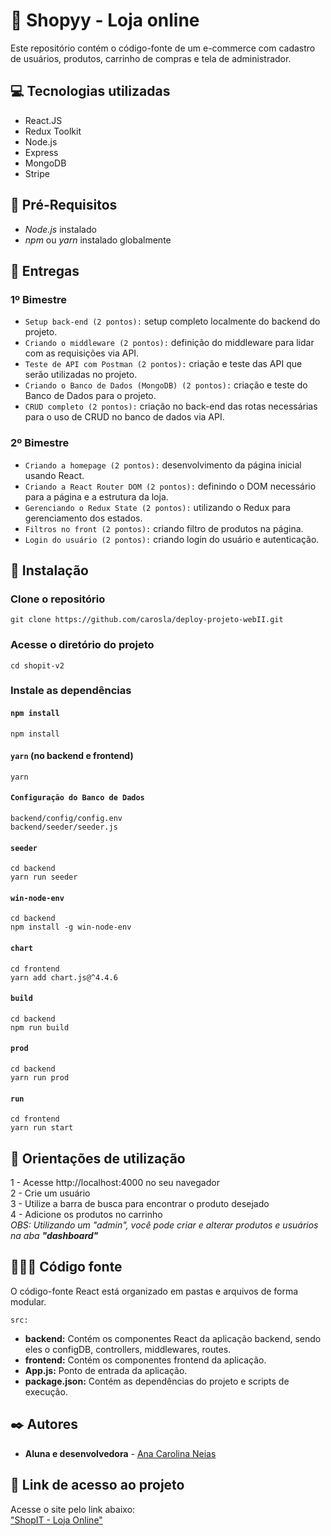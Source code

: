 # 🛒 Shopyy - Loja online

Este repositório contém o código-fonte de um e-commerce com cadastro de usuários, produtos, carrinho de compras e tela de administrador.

## 💻 Tecnologias utilizadas

* React.JS
* Redux Toolkit
* Node.js
* Express
* MongoDB
* Stripe

## 📜 Pré-Requisitos

* *Node.js* instalado
* *npm* ou *yarn* instalado globalmente

## 📑 Entregas
### 1º Bimestre

* `Setup back-end (2 pontos):` setup completo localmente do backend do projeto.
* `Criando o middleware (2 pontos):` definição do middleware para lidar com as requisições via API.
* `Teste de API com Postman (2 pontos):` criação e teste das API que serão utilizadas no projeto.
* `Criando o Banco de Dados (MongoDB) (2 pontos):` criação e teste do Banco de Dados para o projeto.
* `CRUD completo (2 pontos):` criação no back-end das rotas necessárias para o uso de CRUD no banco de dados via API.

### 2º Bimestre

* `Criando a homepage (2 pontos):` desenvolvimento da página inicial usando React.
* `Criando a React Router DOM (2 pontos):` definindo o DOM necessário para a página e a estrutura da loja.
* `Gerenciando o Redux State (2 pontos):` utilizando o Redux para gerenciamento dos estados.
* `Filtros no front (2 pontos):` criando filtro de produtos na página.
* `Login do usuário (2 pontos):` criando login do usuário e autenticação.

## 🔧 Instalação
### Clone o repositório
```
git clone https://github.com/carosla/deploy-projeto-webII.git
```

### Acesse o diretório do projeto
```
cd shopit-v2
```

### Instale as dependências
#### `npm install`
```
npm install
```

#### `yarn` (no backend e frontend)
```
yarn
```

#### `Configuração do Banco de Dados`
```
backend/config/config.env
backend/seeder/seeder.js
```

#### `seeder`
```
cd backend
yarn run seeder
```

#### `win-node-env`
```
cd backend
npm install -g win-node-env
```

#### `chart`
```
cd frontend
yarn add chart.js@^4.4.6
```

#### `build`
```
cd backend
npm run build
```

#### `prod`
```
cd backend
yarn run prod
```

#### `run`
```
cd frontend
yarn run start
```


## 🔎 Orientações de utilização

1 - Acesse http://localhost:4000 no seu navegador\
2 - Crie um usuário\
3 - Utilize a barra de busca para encontrar o produto desejado\
4 - Adicione os produtos no carrinho\
*OBS: Utilizando um "admin", você pode criar e alterar produtos e usuários na aba **"dashboard"***

## 👩🏻‍💻 Código fonte

O código-fonte React está organizado em pastas e arquivos de forma modular.

`src:`
* **backend:** Contém os componentes React da aplicação backend, sendo eles o configDB, controllers, middlewares, routes.
* **frontend:** Contém os componentes frontend da aplicação.
* **App.js:** Ponto de entrada da aplicação.
* **package.json:** Contém as dependências do projeto e scripts de execução.

## ✒️ Autores

* **Aluna e desenvolvedora** -  [Ana Carolina Neias](https://www.linkedin.com/in/anacarolinaneias/)

## 🔗 Link de acesso ao projeto
Acesse o site pelo link abaixo:\
["ShopIT - Loja Online"](https://shopit-v2-odvt.onrender.com)
